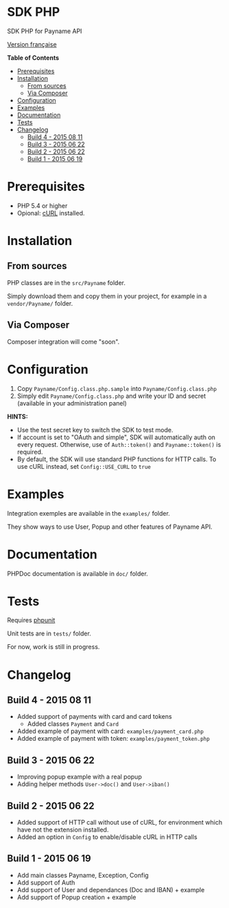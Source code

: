 # SDK PHP
SDK PHP for Payname API

[Version française](./README.md)

<!-- markdown-toc start - Don't edit this section. Run M-x markdown-toc/generate-toc again -->
**Table of Contents**

- [Prerequisites](#prerequisites)
- [Installation](#installation)
    - [From sources](#from-sources)
    - [Via Composer](#via-composer)
- [Configuration](#configuration)
- [Examples](#examples)
- [Documentation](#documentation)
- [Tests](#tests)
- [Changelog](#changelog)
    - [Build 4 - 2015 08 11](#build-4---2015-08-11)
    - [Build 3 - 2015 06 22](#build-3---2015-06-22)
    - [Build 2 - 2015 06 22](#build-2---2015-06-22)
    - [Build 1 - 2015 06 19](#build-1---2015-06-19)

<!-- markdown-toc end -->

# Prerequisites

* PHP 5.4 or higher
* Opional: [cURL](http://php.net/manual/en/book.curl.php) installed.

# Installation

## From sources

PHP classes are in the `src/Payname` folder.

Simply download them and copy them in your project, for example in a `vendor/Payname/` folder.

## Via Composer

Composer integration will come "soon".

# Configuration

1. Copy `Payname/Config.class.php.sample` into `Payname/Config.class.php`
2. Simply edit `Payname/Config.class.php` and write your ID and secret (available in your administration panel)

**HINTS:**

* Use the test secret key to switch the SDK to test mode.
* If account is set to "OAuth and simple", SDK will automatically auth on every request.
  Otherwise, use of `Auth::token()` and `Payname::token()` is required.
* By default, the SDK will use standard PHP functions for HTTP calls.
  To use cURL instead, set `Config::USE_CURL` to `true`


# Examples

Integration exemples are available in the `examples/` folder.

They show ways to use User, Popup and other features of Payname API.


# Documentation

PHPDoc documentation is available in `doc/` folder.


# Tests

Requires [phpunit](https://phpunit.de/)

Unit tests are in `tests/` folder.

For now, work is still in progress.


# Changelog

## Build 4 - 2015 08 11

* Added support of payments with card and card tokens
  * Added classes `Payment` and `Card`
* Added example of payment with card: `examples/payment_card.php`
* Added example of payment with token: `examples/payment_token.php`


## Build 3 - 2015 06 22

* Improving popup example with a real popup
* Adding helper methods `User->doc()` and `User->iban()`


## Build 2 - 2015 06 22

* Added support of HTTP call without use of cURL, for environment which have not the extension installed.
* Added an option in `Config` to enable/disable cURL in HTTP calls


## Build 1 - 2015 06 19

* Add main classes Payname, Exception, Config
* Add support of Auth
* Add support of User and dependances (Doc and IBAN) + example
* Add support of Popup creation + example
